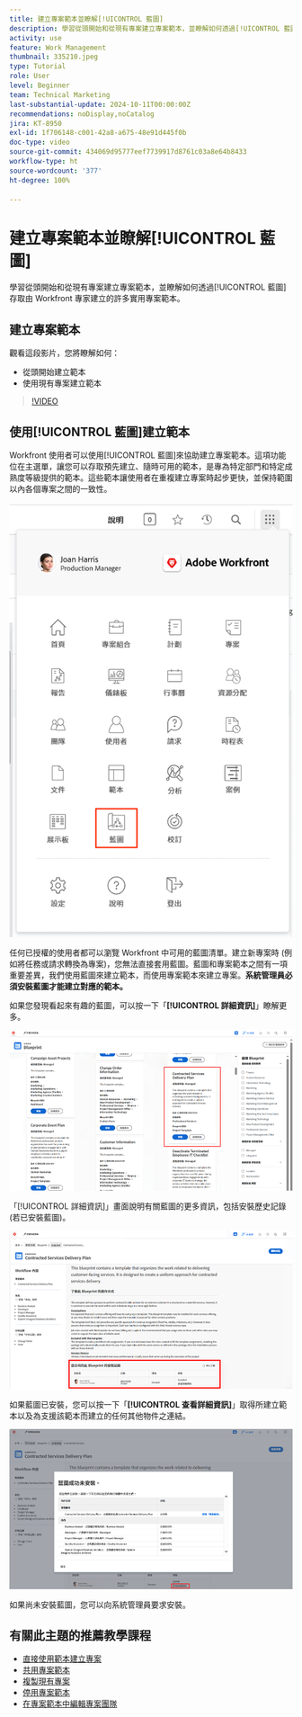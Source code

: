 ```yaml
---
title: 建立專案範本並瞭解[!UICONTROL 藍圖]
description: 學習從頭開始和從現有專案建立專案範本，並瞭解如何透過[!UICONTROL 藍圖]存取由 Workfront 專家建立的許多實用專案範本。
activity: use
feature: Work Management
thumbnail: 335210.jpeg
type: Tutorial
role: User
level: Beginner
team: Technical Marketing
last-substantial-update: 2024-10-11T00:00:00Z
recommendations: noDisplay,noCatalog
jira: KT-8950
exl-id: 1f706148-c001-42a8-a675-48e91d445f0b
doc-type: video
source-git-commit: 434069d95777eef7739917d8761c03a8e64b8433
workflow-type: ht
source-wordcount: '377'
ht-degree: 100%

---
```


# 建立專案範本並瞭解[!UICONTROL 藍圖]

學習從頭開始和從現有專案建立專案範本，並瞭解如何透過[!UICONTROL 藍圖]存取由 Workfront 專家建立的許多實用專案範本。

## 建立專案範本

觀看這段影片，您將瞭解如何：

* 從頭開始建立範本
* 使用現有專案建立範本

>[!VIDEO](https://video.tv.adobe.com/v/335210/?quality=12&learn=on)

## 使用[!UICONTROL 藍圖]建立範本

Workfront 使用者可以使用[!UICONTROL 藍圖]來協助建立專案範本。這項功能位在主選單，讓您可以存取預先建立、隨時可用的範本，是專為特定部門和特定成熟度等級提供的範本。這些範本讓使用者在重複建立專案時起步更快，並保持範圍以內各個專案之間的一致性。

![主選單中的藍圖](assets/pt-blueprints-01.png)

任何已授權的使用者都可以瀏覽 Workfront 中可用的藍圖清單。建立新專案時 (例如將任務或請求轉換為專案)，您無法直接套用藍圖。藍圖和專案範本之間有一項重要差異，我們使用藍圖來建立範本，而使用專案範本來建立專案。**系統管理員必須安裝藍圖才能建立對應的範本。**

如果您發現看起來有趣的藍圖，可以按一下「**[!UICONTROL 詳細資訊]**」瞭解更多。

![藍圖清單](assets/pt-blueprints-02.png)

「[!UICONTROL 詳細資訊]」畫面說明有關藍圖的更多資訊，包括安裝歷史記錄 (若已安裝藍圖)。

![關於使用藍圖的詳細資訊](assets/pt-blueprints-03.png)

如果藍圖已安裝，您可以按一下「**[!UICONTROL 查看詳細資訊]**」取得所建立範本以及為支援該範本而建立的任何其他物件之連結。

![關於安裝藍圖的詳細資訊](assets/pt-blueprints-04.png)

如果尚未安裝藍圖，您可以向系統管理員要求安裝。

## 有關此主題的推薦教學課程

* [直接使用範本建立專案](/help/manage-work/create-and-manage-project-templates/create-a-project-directly-from-a-template.md)
* [共用專案範本](/help/manage-work/create-and-manage-project-templates/share-a-project-template.md)
* [複製現有專案](/help/manage-work/manage-projects/copy-an-existing-project.md)
* [停用專案範本](/help/manage-work/create-and-manage-project-templates/deactivate-a-project-template.md)
* [在專案範本中編輯專案團隊](/help/manage-work/create-and-manage-project-templates/edit-the-project-team-in-a-project-template.md)
